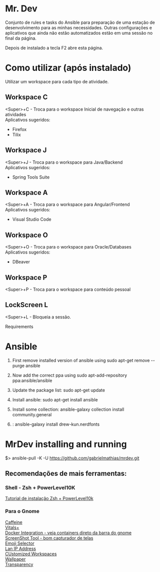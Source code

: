 # Mr. Dev
Conjunto de rules e tasks do Ansible para preparação de uma estação de desenvolvimento para as minhas necessidades.
Outras configurações e aplicativos que ainda não estão automatizados estão em uma sessão no final da página.

Depois de instalado a tecla F2 abre esta página.

# Como utilizar (após instalado)

Utilizar um workspace para cada tipo de atividade.  


## Workspace C 
&lt;Super>+C - Troca para o workspace Inicial de navegação e outras atividades    
Aplicativos sugeridos:   
- Firefox   
- Tilix

## Workspace J 
&lt;Super&gt;+J - Troca para o workspace para Java/Backend   
Aplicativos sugeridos:
- Spring Tools Suite   

## Workspace A 
&lt;Super&gt;+A - Troca para o workspace para Angular/Frontend    
Aplicativos sugeridos:
- Visual Studio Code    

## Workspace O 
&lt;Super&gt;+O - Troca para o workspace para Oracle/Databases   
Aplicativos sugeridos:
- DBeaver  

## Workspace P 
&lt;Super&gt;+P - Troca para o workspace para conteúdo pessoal   


## LockScreen L
&lt;Super&gt;+L - Bloqueia a sessão.

Requirements

# Ansible 

1) First remove installed version of ansible using sudo apt-get remove --purge ansible

2) Now add the correct ppa using sudo apt-add-repository ppa:ansible/ansible

3) Update the package list: sudo apt-get update

4) Install ansible: sudo apt-get install ansible

5) Install some collection: ansible-galaxy collection install community.general

6) : ansible-galaxy install drew-kun.nerdfonts


# MrDev installing and running

$>  ansible-pull -K -U https://github.com/gabrielmathias/mrdev.git


## Recomendações de mais ferramentas:

### Shell - Zsh + PowerLevel10K
[Tutorial de instalação Zsh + PowerLevel10k](https://dev.to/web3coach/best-terminal-setup-terminator-zsh-powerlevel10k-7pl)

### Para o Gnome  
[Caffeine](https://extensions.gnome.org/extension/517/caffeine/)  
[Vitals+](https://extensions.gnome.org/extension/1460/vitals/)     
[Docker Integration - veja containers direto da barra do gnome](https://extensions.gnome.org/extension/1065/docker-status/)   
[ScreenShot Tool - bom capturador de telas](https://extensions.gnome.org/extension/1112/screenshot-tool/)   
[Emoji Selector](https://extensions.gnome.org/extension/1162/emoji-selector/)   
[Lan IP Address](https://extensions.gnome.org/extension/1762/lan-ip-address/)   
[CUstomized Workspaces](https://extensions.gnome.org/extension/1583/worksets/)    
[Wallpaper](https://extensions.gnome.org/extension/1200/walkpaper/)   
[Transparency](https://extensions.gnome.org/extension/1011/dynamic-panel-transparency/)   

